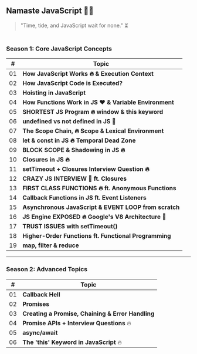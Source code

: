 ## Namaste JavaScript 🙏🏻

> "Time, tide, and JavaScript wait for none." ⏳

#

### Season 1: Core JavaScript Concepts

| #   | Topic                                                                                                                       |
| --- | --------------------------------------------------------------------------------------------------------------------------- |
| 01  | **How JavaScript Works 🔥 & Execution Context**                                                                               |
| 02  | **How JavaScript Code is Executed?**                                                                                        |
| 03  | **Hoisting in JavaScript**                                                                                                  |
| 04  | **How Functions Work in JS ❤️ & Variable Environment**                                                                      |
| 05  | **SHORTEST JS Program 🔥 window & this keyword**                                                                              |
| 06  | **undefined vs not defined in JS 🤔**                                                                                        |
| 07  | **The Scope Chain, 🔥 Scope & Lexical Environment**                                                                          |
| 08  | **let & const in JS 🔥 Temporal Dead Zone**                                                                                   |
| 09  | **BLOCK SCOPE & Shadowing in JS 🔥**                                                                                         |
| 10  | **Closures in JS 🔥**                                                                                                        |
| 11  | **setTimeout + Closures Interview Question 🔥**                                                                              |
| 12  | **CRAZY JS INTERVIEW 🤯 ft. Closures**                                                                                        |
| 13  | **FIRST CLASS FUNCTIONS 🔥 ft. Anonymous Functions**                                                                          |
| 14  | **Callback Functions in JS ft. Event Listeners**                                                                             |
| 15  | **Asynchronous JavaScript & EVENT LOOP from scratch**                                                                       |
| 16  | **JS Engine EXPOSED 🔥 Google's V8 Architecture 🚀**                                                                          |
| 17  | **TRUST ISSUES with setTimeout()**                                                                                           |
| 18  | **Higher-Order Functions ft. Functional Programming**                                                                         |
| 19  | **map, filter & reduce**                                                                                                     |

---

### Season 2: Advanced Topics

| #   | Topic                                                                                                                       |
| --- | --------------------------------------------------------------------------------------------------------------------------- |
| 01  | **Callback Hell**                                                                                                           |
| 02  | **Promises**                                                                                                                |
| 03  | **Creating a Promise, Chaining & Error Handling**                                                                            |
| 04  | **Promise APIs + Interview Questions** 🔥                                                                                     |
| 05  | **async/await**                                                                                                             |
| 06  | **The 'this' Keyword in JavaScript** 🔥                                                                                       |

